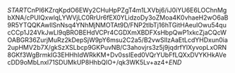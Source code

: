 $START$CnPI6KZrqKpdO6EWy2CHuHpPZgT4m1LXVbj6/iJ0iYU6E6LOChnMgbXNA/cPUIQxwlqLYWVjLC0RrUr6fEX0YLidzoDy3oZMoa4K0vhaeH2wO6aB9R5YTQQKAwIlSnNsq4YNhMjNMOTAt9D/FNP2tIbTj16hTGitHAeuIOwu54qucCCp1J24VkJwLl9qBROBEHdVCPr4CGDXmXBDFXsHbpQwP1xkcZjaCQcWOABGR36ZurjMuRz2kDepSjW9pY6msu2C2a5/B2vwSlIzAaEtLcdYHDxun0ia2upHMV2b7X/gkSzXSLbcp9GKPuvNB/C3ahovjrs3z5j9jqdrfYIXyvopLxORN8GKf3WgBrmkIG3EHHhIdWRkKM+Dv0ssIEed0VQrYUbFfLQXxDVYKHkAVecDD9oMbLnxl71SDUMkUP8HhbQIO+/qk3WK5Lv+az4+$END$